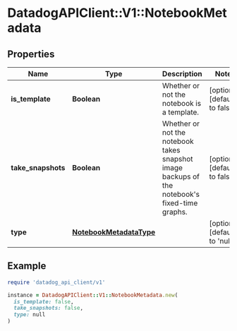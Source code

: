 # DatadogAPIClient::V1::NotebookMetadata

## Properties

| Name               | Type                                                | Description                                                                                       | Notes                                 |
| ------------------ | --------------------------------------------------- | ------------------------------------------------------------------------------------------------- | ------------------------------------- |
| **is_template**    | **Boolean**                                         | Whether or not the notebook is a template.                                                        | [optional][default to false]          |
| **take_snapshots** | **Boolean**                                         | Whether or not the notebook takes snapshot image backups of the notebook&#39;s fixed-time graphs. | [optional][default to false]          |
| **type**           | [**NotebookMetadataType**](NotebookMetadataType.md) |                                                                                                   | [optional][default to &#39;null&#39;] |

## Example

```ruby
require 'datadog_api_client/v1'

instance = DatadogAPIClient::V1::NotebookMetadata.new(
  is_template: false,
  take_snapshots: false,
  type: null
)
```
